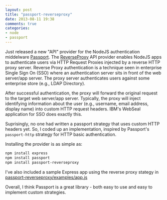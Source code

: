 ```yaml
---
layout: post
title: "passport-reverseproxy"
date: 2013-08-11 19:38
comments: true
categories: 
- node
- passport
---
```


Just released a new "API" provider for the NodeJS authentication middelware [Passport](http://passportjs.org).  The [ReverseProxy](https://npmjs.org/package/passport-reverseproxy) API provider enables NodeJS apps to authenticate users via HTTP Request Proxies injected by a reverse HTTP proxy server.  Reverse Proxy authentication is a technique seen in enterprise Single Sign On (SSO) where an authentication server sits in front of the web server/app server.  The proxy server authenticates users against some enterprise store (e.g., LDAP Directory).  

After successful authentication, the proxy will forward the original request to the target web server/app server.
Typically, the proxy will inject identifying information about the user (e.g., username, email address, display name) into custom HTTP request headers.  IBM's WebSeal application for SSO does exactly this.

Suprisingly, no one had written a passport strategy that uses custom HTTP headers yet.  So, I coded up an implementation,
inspired by Passport's `passport-http` strategy for HTTP basic authentication. 

Installing the provider is as simple as:

```bash
npm install express
npm install passport
npm install passport-reverseproxy
```

I've also included a sample Express app using the reverse proxy stategy in [passport-reverseproxy/examples/app.js](https://github.com/steve-jansen/passport-reverseproxy/tree/master/examples)

Overall, I think Passport is a great library - both easy to use and easy to implement custom strategies.

